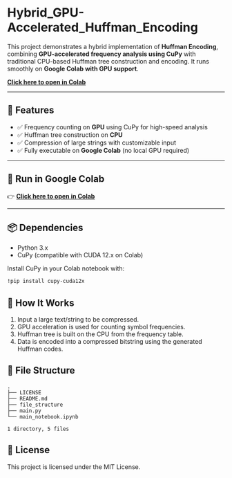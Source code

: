 # Hybrid_GPU-Accelerated_Huffman_Encoding
This project demonstrates a hybrid implementation of **Huffman Encoding**, combining **GPU-accelerated frequency analysis using CuPy** with traditional CPU-based Huffman tree construction and encoding. It runs smoothly on **Google Colab with GPU support**. 

 **[Click here to open in Colab](https://colab.research.google.com/drive/1xR_gPCnK5FuTSfRaqT-2-Bg1MYMp4ZJJ?usp=sharing)**  

---

## 📌 Features

- ✅ Frequency counting on **GPU** using CuPy for high-speed analysis
- ✅ Huffman tree construction on **CPU**
- ✅ Compression of large strings with customizable input
- ✅ Fully executable on **Google Colab** (no local GPU required)

---

## 🔗 Run in Google Colab

👉 **[Click here to open in Colab](https://colab.research.google.com/drive/1xR_gPCnK5FuTSfRaqT-2-Bg1MYMp4ZJJ?usp=sharing)**  

---

## 📦 Dependencies

- Python 3.x
- CuPy (compatible with CUDA 12.x on Colab)

Install CuPy in your Colab notebook with:

```bash
!pip install cupy-cuda12x
```

## 🧠 How It Works

1.	Input a large text/string to be compressed. 
2. GPU acceleration is used for counting symbol frequencies. 
3. Huffman tree is built on the CPU from the frequency table. 
4. Data is encoded into a compressed bitstring using the generated Huffman codes.

## 📁 File Structure

```
.
├── LICENSE
├── README.md
├── file_structure
├── main.py
└── main_notebook.ipynb

1 directory, 5 files
```

## 📜 License

This project is licensed under the MIT License.
